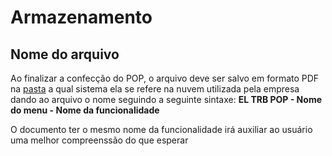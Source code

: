 # Armazenamento

## Nome do arquivo

Ao finalizar a confecção do POP, o arquivo deve ser salvo em formato PDF na [pasta](https://drive.google.com/drive/u/0/folders/1U1-RL3Bbg4IdicC7tNj_X6cohPQ_n4sh) a qual sistema ela se refere na nuvem utilizada pela empresa dando ao arquivo o nome seguindo a seguinte sintaxe: **EL TRB POP - Nome do menu - Nome da funcionalidade**

O documento ter o mesmo nome da funcionalidade irá auxiliar ao usuário uma melhor compreenssão do que esperar
